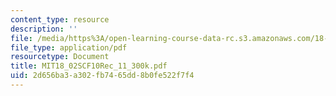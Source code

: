```yaml
---
content_type: resource
description: ''
file: /media/https%3A/open-learning-course-data-rc.s3.amazonaws.com/18-02sc-multivariable-calculus-fall-2010/2d656ba3a302fb7465dd8b0fe522f7f4_MIT18_02SCF10Rec_11_300k.pdf
file_type: application/pdf
resourcetype: Document
title: MIT18_02SCF10Rec_11_300k.pdf
uid: 2d656ba3-a302-fb74-65dd-8b0fe522f7f4
---
```

